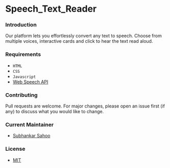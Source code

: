 # Speech_Text_Reader

### Introduction

Our platform lets you effortlessly convert any text to speech. Choose from multiple voices, interactive cards and click to hear the text read aloud. 




### Requirements
- `HTML`
- `CSS`
- `Javascript`
- [Web Speech API](https://developer.mozilla.org/en-US/docs/Web/API/Web_Speech_API)



### Contributing

Pull requests are welcome. For major changes, please open an issue first (if any)
to discuss what you would like to change.


### Current Maintainer
- [Subhankar Sahoo](https://github.com/sahoo-subha)

### License

- [MIT]()
